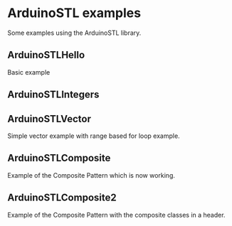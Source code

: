 # ArduinoSTL examples

Some examples using the ArduinoSTL library.

## ArduinoSTLHello

Basic example

## ArduinoSTLIntegers

## ArduinoSTLVector

Simple vector example with range based for loop example.

## ArduinoSTLComposite

Example of the Composite Pattern which is now working.

## ArduinoSTLComposite2

Example of the Composite Pattern with the composite classes in a header.


